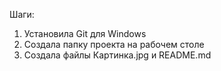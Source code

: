 Шаги: 
1. Установила Git для Windows
2. Создала папку проекта на рабочем столе
3. Создала файлы Картинка.jpg и README.md

